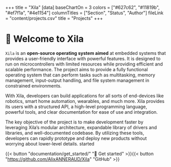 +++
title = "Xila"
[data]
baseChartOn = 3
colors = ["#627c62", "#11819b", "#ef7f1a", "#4e1154"]
columnTitles = ["Section", "Status", "Author"]
fileLink = "content/projects.csv"
title = "Projects"
+++

# 👋 Welcome to **Xila**

`Xila` is an **open-source operating system aimed** at embedded systems that provides a user-friendly interface with powerful features. It is designed to run on microcontrollers with limited resources while providing efficient and scalable performance. The project aims to provide a fully functional operating system that can perform tasks such as multitasking, memory management, input-output handling, and file system management in constrained environments.

With Xila, developers can build applications for all sorts of end-devices like robotics, smart home automation, wearables, and much more. Xila provides its users with a structured API, a high-level programming language, powerful tools, and clear documentation for ease of use and integration.

The key objective of the project is to make development faster by leveraging Xila’s modular architecture, expandable library of drivers and libraries, and well-documented codebase. By utilizing these tools, developers can rapidly prototype and deploy new products without worrying about lower-level details. started

{{< button "documentation/get_started/" "🏃 Get started" >}}{{< button "https://github.com/AlixANNERAUD/Xila" "GitHub" >}}